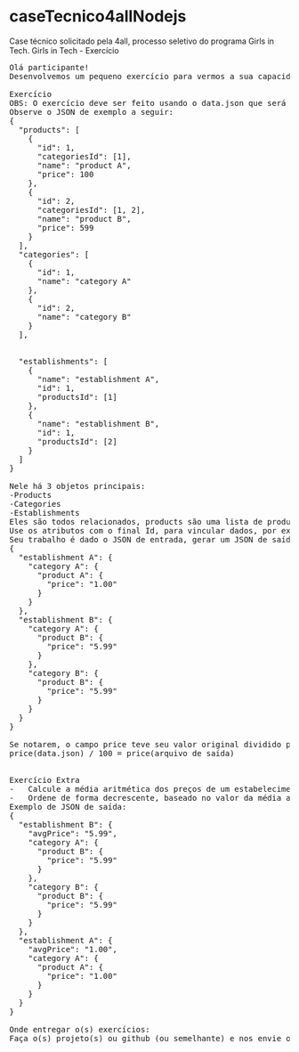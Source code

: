 # caseTecnico4allNodejs
Case técnico solicitado pela 4all, processo seletivo do programa Girls in Tech.
Girls in Tech - Exercício

<pre>Olá participante! 
Desenvolvemos um pequeno exercício para vermos a sua capacidade de resolução de problemas. Por isso, para o exercício a seguir, use a linguagem em que se sente mais confortável.

Exercício
OBS: O exercício deve ser feito usando o data.json que será enviado via email, os JSON neste documento são apenas para exemplificação. Não altere este arquivo.
Observe o JSON de exemplo a seguir:
{
  "products": [
    {
      "id": 1,
      "categoriesId": [1],
      "name": "product A",
      "price": 100
    },
    {
      "id": 2,
      "categoriesId": [1, 2],
      "name": "product B",
      "price": 599
    }
  ],
  "categories": [
    {
      "id": 1,
      "name": "category A"
    },
    {
      "id": 2,
      "name": "category B"
    }
  ],


  "establishments": [
    {
      "name": "establishment A",
      "id": 1,
      "productsId": [1]
    },
    {
      "name": "establishment B",
      "id": 1,
      "productsId": [2]
    }
  ]
}

Nele há 3 objetos principais:
-Products
-Categories
-Establishments
Eles são todos relacionados, products são uma lista de produtos, todo o produto é vendido em vários estabelecimentos e pode pertencer a mais de uma categoria. As categories são a lista de todas as categorias, estabelecimentos vendem produtos dentro dessas categorias. Já establishments são a lista de estabelecimentos, estes vendes diversos produtos dentro de suas categorias.
Use os atributos com o final Id, para vincular dados, por exemplo, se um product tem o campo id: 2, e um establishment tem productId: 2, significa que aquele estabelecimento vende o produto de id 2.
Seu trabalho é dado o JSON de entrada, gerar um JSON de saída que deve seguir o seguinte formato: 
{
  "establishment A": {
    "category A": {
      "product A": {
        "price": "1.00"
      }
    }
  },
  "establishment B": {
    "category A": {
      "product B": {
        "price": "5.99"
      }
    },
    "category B": {
      "product B": {
        "price": "5.99"
      }
    }
  }
}

Se notarem, o campo price teve seu valor original dividido por 100. É uma boa pratica nunca armazenar valores monetários quebrados, ao invés disso, o deixamos como um inteiro e no final transformamos ele para o valor final. Então, no JSON de saída, esse valor deve aparecer corretamente. A formula é:
price(data.json) / 100 = price(arquivo de saída)


Exercício Extra
-	Calcule a média aritmética dos preços de um estabelecimento, e adicione ela ao JSON.
-	Ordene de forma decrescente, baseado no valor da média aritmética calculado no passo anterior.
Exemplo de JSON de saída:
{
  "establishment B": {
    "avgPrice": "5.99",
    "category A": {
      "product B": {
        "price": "5.99"
      }
    },
    "category B": {
      "product B": {
        "price": "5.99"
      }
    }
  },
  "establishment A": {
    "avgPrice": "1.00",
    "category A": {
      "product A": {
        "price": "1.00"
      }
    }
  }
}

Onde entregar o(s) exercícios:
Faça o(s) projeto(s) ou github (ou semelhante) e nos envie o link para acessá-lo, ou nos envie ele(s) através de um zip.

